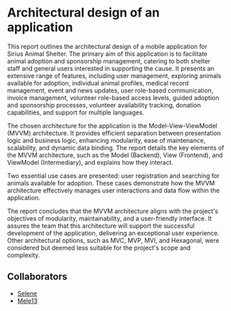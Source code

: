 # Architectural design of an application

This report outlines the architectural design of a mobile application for Sirius Animal Shelter. The primary aim of this application is to facilitate animal adoption and sponsorship management, catering to both shelter staff and general users interested in supporting the cause. It presents an extensive range of features, including user management, exploring animals available for adoption, individual animal profiles, medical record management, event and news updates, user role-based communication, invoice management, volunteer role-based access levels, guided adoption and sponsorship processes, volunteer availability tracking, donation capabilities, and support for multiple languages.

The chosen architecture for the application is the Model-View-ViewModel (MVVM) architecture. It provides efficient separation between presentation logic and business logic, enhancing modularity, ease of maintenance, scalability, and dynamic data binding. The report details the key elements of the MVVM architecture, such as the Model (Backend), View (Frontend), and ViewModel (Intermediary), and explains how they interact.

Two essential use cases are presented: user registration and searching for animals available for adoption. These cases demonstrate how the MVVM architecture effectively manages user interactions and data flow within the application.

The report concludes that the MVVM architecture aligns with the project's objectives of modularity, maintainability, and a user-friendly interface. It assures the team that this architecture will support the successful development of the application, delivering an exceptional user experience. Other architectural options, such as MVC, MVP, MVI, and Hexagonal, were considered but deemed less suitable for the project's scope and complexity.

## Collaborators

- [Selene](https://github.com/SeleneGonzalezCurbelo)
- [Mele13](https://github.com/mele13)
